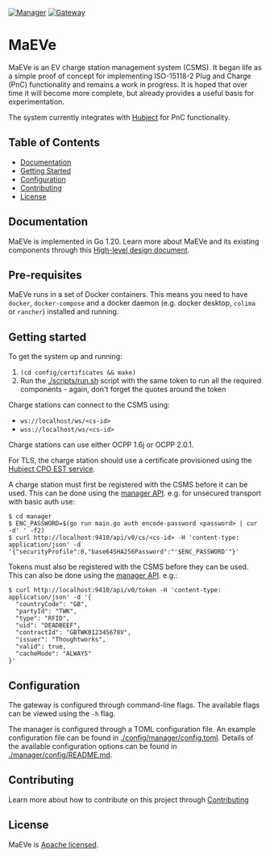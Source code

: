 [![Manager](https://github.com/thoughtworks/maeve-csms/workflows/Manager/badge.svg)](https://github.com/thoughtworks/maeve-csms/actions/workflows/manager.yml)
[![Gateway](https://github.com/thoughtworks/maeve-csms/workflows/Gateway/badge.svg)](https://github.com/thoughtworks/maeve-csms/actions/workflows/gateway.yml)

# MaEVe

MaEVe is an EV charge station management system (CSMS). It began life as a simple proof of concept for
implementing ISO-15118-2 Plug and Charge (PnC) functionality and remains a work in progress. It is hoped that over
time it will become more complete, but already provides a useful basis for experimentation.

The system currently integrates with [Hubject](https://hubject.stoplight.io/) for PnC functionality.

## Table of Contents
- [Documentation](#documentation)
- [Getting Started](#getting-started)
- [Configuration](#configuration)
- [Contributing](#contributing)
- [License](#license)

## Documentation
MaEVe is implemented in Go 1.20. Learn more about MaEVe and its existing components through this [High-level design document](./docs/design.md).

## Pre-requisites

MaEVe runs in a set of Docker containers. This means you need to have `docker`, `docker-compose` and a docker daemon (e.g. docker desktop, `colima` or `rancher`) installed and running.

## Getting started

To get the system up and running:

1. `(cd config/certificates && make)`
2. Run the [./scripts/run.sh](./scripts/run.sh) script with the same token to run all the required components - again, don't forget the quotes around the token

Charge stations can connect to the CSMS using:
* `ws://localhost/ws/<cs-id>`
* `wss://localhost/ws/<cs-id>`

Charge stations can use either OCPP 1.6j or OCPP 2.0.1.

For TLS, the charge station should use a certificate provisioned using the
[Hubject CPO EST service](https://hubject.stoplight.io/docs/open-plugncharge/486f0b8b3ded4-simple-enroll-iso-15118-2-and-iso-15118-20).

A charge station must first be registered with the CSMS before it can be used. This can be done using the
[manager API](./manager/api/API.md). e.g. for unsecured transport with basic auth use:

```shell
$ cd manager
$ ENC_PASSWORD=$(go run main.go auth encode-password <password> | cur -d' ' -f2)
$ curl http://localhost:9410/api/v0/cs/<cs-id> -H 'content-type: application/json' -d '{"securityProfile":0,"base64SHA256Password":"'$ENC_PASSWORD'"}'
```

Tokens must also be registered with the CSMS before they can be used. This can also be done using the
[manager API](./manager/api/API.md). e.g.:

```shell
$ curl http://localhost:9410/api/v0/token -H 'content-type: application/json' -d '{
  "countryCode": "GB",
  "partyId": "TWK",
  "type": "RFID",
  "uid": "DEADBEEF",
  "contractId": "GBTWK012345678V",
  "issuer": "Thoughtworks",
  "valid": true,
  "cacheMode": "ALWAYS"
}'
```

## Configuration

The gateway is configured through command-line flags. The available flags can be viewed using the `-h` flag. 

The manager is configured through a TOML configuration file. An example configuration file can be found in 
[./config/manager/config.toml](./config/manager/config.toml). Details of the available configuration options
can be found in [./manager/config/README.md](./manager/config/README.md).

## Contributing

Learn more about how to contribute on this project through [Contributing](./CONTRIBUTING.md)

## License
MaEVe is [Apache licensed](./LICENSE).
